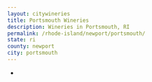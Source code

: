 ```yaml
---
layout: citywineries
title: Portsmouth Wineries
description: Wineries in Portsmouth, RI
permalink: /rhode-island/newport/portsmouth/
state: ri
county: newport
city: portsmouth
---
```

-
